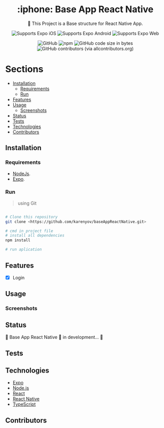 <!-- Title -->

<h1 align="center"> :iphone: Base App React Native </h1>

<p align="center">🚀 This Project is a Base structure for React Native App. </p>

<!-- Header -->

<p align="center">
  <!-- iOS -->
  <img alt="Supports Expo iOS" longdesc="Supports Expo iOS" src="https://img.shields.io/badge/iOS-000.svg?style=flat-square&logo=APPLE&labelColor=999999&logoColor=fff" />
  <!-- Android -->
  <img alt="Supports Expo Android" longdesc="Supports Expo Android" src="https://img.shields.io/badge/Android-000.svg?style=flat-square&logo=ANDROID&labelColor=A4C639&logoColor=fff" />
  <!-- Web -->
  <img alt="Supports Expo Web" longdesc="Supports Expo Web" src="https://img.shields.io/badge/web-000.svg?style=flat-square&logo=GOOGLE-CHROME&labelColor=4285F4&logoColor=fff" />
</p>

<p align="center">
  <!-- LICENSE -->
  <img alt="GitHub" src="https://img.shields.io/github/license/karenyov/baseAppReactNative?style=flat-square" />
  
  <!-- npm -->
  <img alt="npm" src="https://img.shields.io/npm/v/npm?style=flat-square" />
  
  <!-- size repo -->
  <img alt="GitHub code size in bytes" src="https://img.shields.io/github/languages/code-size/karenyov/baseAppReactNative?style=flat-square" />
  
  
  <!-- ALL-CONTRIBUTORS-BADGE:START - Do not remove or modify this section -->
  <img alt="GitHub contributors (via allcontributors.org)" src="https://img.shields.io/github/all-contributors/karenyov/baseAppReactNative?style=flat-square" />
  <!-- ALL-CONTRIBUTORS-BADGE:END --> 
  
  
</p>

<!-- Body -->

Sections
=================
<!--ts-->
   * [Installation](#installation)
      * [Requirements](#requirements)
      * [Run](#run)
   * [Features](#features)
   * [Usage](#usage)
      * [Screenshots](#screenshots)
   * [Status](#status)
   * [Tests](#testes)
   * [Technologies](#technologies)
   * [Contributors](#Contributors)
<!--te-->

<!-- Installation -->
## Installation 

### Requirements 
- [NodeJs](https://nodejs.org/en/).
- [Expo](https://docs.expo.dev/get-started/installation/).

### Run
> using Git
```sh

# Clone this repository
git clone <https://github.com/karenyov/baseAppReactNative.git>

# cmd in project file
# install all dependencies
npm install

# run aplication

```

<!-- end Installation -->


<!-- Features -->
## Features 
- [x] Login

<!-- end Features -->


<!-- Usage -->
## Usage 


### Screenshots 
<!-- end Usage -->



<!-- Status -->
## Status 
🚧  Base App React Native 🚀 in development...  🚧

<!-- end Status -->


<!-- Tests -->
## Tests 

<!-- end Tests -->

<!-- Technologies -->
## Technologies 
- [Expo](https://expo.io/)
- [Node.js](https://nodejs.org/en/)
- [React](https://pt-br.reactjs.org/)
- [React Native](https://reactnative.dev/)
- [TypeScript](https://www.typescriptlang.org/)

<!-- end Technologies -->


<!-- Contributors -->
## Contributors


<!-- end Contributors -->

